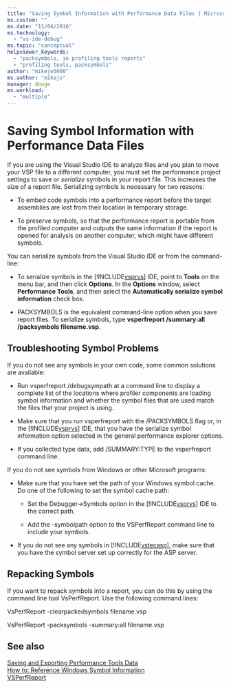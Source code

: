 ```yaml
---
title: "Saving Symbol Information with Performance Data Files | Microsoft Docs"
ms.custom: ""
ms.date: "11/04/2016"
ms.technology: 
  - "vs-ide-debug"
ms.topic: "conceptual"
helpviewer_keywords: 
  - "packsymbols, in profiling tools reports"
  - "profiling tools, packsymbols"
author: "mikejo5000"
ms.author: "mikejo"
manager: douge
ms.workload: 
  - "multiple"
---
```

# Saving Symbol Information with Performance Data Files

If you are using the Visual Studio IDE to analyze files and you plan to move your VSP file to a different computer, you must set the performance project settings to save or *serialize* symbols in your report file. This increases the size of a report file. Serializing symbols is necessary for two reasons:

- To embed code symbols into a performance report before the target assemblies are lost from their location in temporary storage.

- To preserve symbols, so that the performance report is portable from the profiled computer and outputs the same information if the report is opened for analysis on another computer, which might have different symbols.

You can serialize symbols from the Visual Studio IDE or from the command-line:

- To serialize symbols in the [!INCLUDE[vsprvs](../code-quality/includes/vsprvs_md.md)] IDE, point to **Tools** on the menu bar, and then click **Options**. In the **Options** window, select **Performance Tools**, and then select the **Automatically serialize symbol information** check box.

- PACKSYMBOLS is the equivalent command-line option when you save report files. To serialize symbols, type **vsperfreport /summary:all /packsymbols filename.vsp**.

## Troubleshooting Symbol Problems

If you do not see any symbols in your own code, some common solutions are available:

- Run vsperfreport /debugsympath at a command line to display a complete list of the locations where profiler components are loading symbol information and whether the symbol files that are used match the files that your project is using.

- Make sure that you run vsperfreport with the /PACKSYMBOLS flag or, in the [!INCLUDE[vsprvs](../code-quality/includes/vsprvs_md.md)] IDE, that you have the serialize symbol information option selected in the general performance explorer options.

- If you collected type data, add /SUMMARY:TYPE to the vsperfreport command line.

 If you do not see symbols from Windows or other Microsoft programs:

- Make sure that you have set the path of your Windows symbol cache. Do one of the following to set the symbol cache path:

  - Set the Debugger->Symbols option in the [!INCLUDE[vsprvs](../code-quality/includes/vsprvs_md.md)] IDE to the correct path.

  - Add the -symbolpath option to the VSPerfReport command line to include your symbols.

- If you do not see any symbols in [!INCLUDE[vstecasp](../code-quality/includes/vstecasp_md.md)], make sure that you have the symbol server set up correctly for the ASP server.

## Repacking Symbols

If you want to repack symbols into a report, you can do this by using the command line tool VsPerfReport. Use the following command lines:

VsPerfReport -clearpackedsymbols filename.vsp

VsPerfReport -packsymbols -summary:all filename.vsp

## See also

[Saving and Exporting Performance Tools Data](../profiling/saving-and-exporting-performance-tools-data.md)  
[How to: Reference Windows Symbol Information](../profiling/how-to-reference-windows-symbol-information.md)  
[VSPerfReport](../profiling/vsperfreport.md)